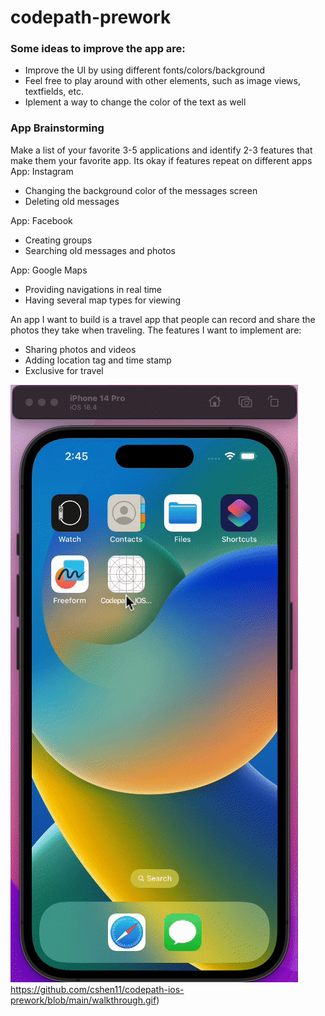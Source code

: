 # codepath-prework

### Some ideas to improve the app are:
- Improve the UI by using different fonts/colors/background
- Feel free to play around with other elements, such as image views, textfields, etc.
- Iplement a way to change the color of the text as well

### App Brainstorming
Make a list of your favorite 3-5 applications and identify 2-3 features that make them your favorite app. Its okay if features repeat on different apps
App: Instagram
- Changing the background color of the messages screen
- Deleting old messages

App: Facebook
- Creating groups
- Searching old messages and photos

App: Google Maps
- Providing navigations in real time
- Having several map types for viewing

An app I want to build is a travel app that people can record and share the photos they take when traveling. The features I want to implement are:
- Sharing photos and videos
- Adding location tag and time stamp
- Exclusive for travel

![](https://github.com/cshen11/codepath-ios-prework/blob/main/walkthrough.gif)https://github.com/cshen11/codepath-ios-prework/blob/main/walkthrough.gif)

